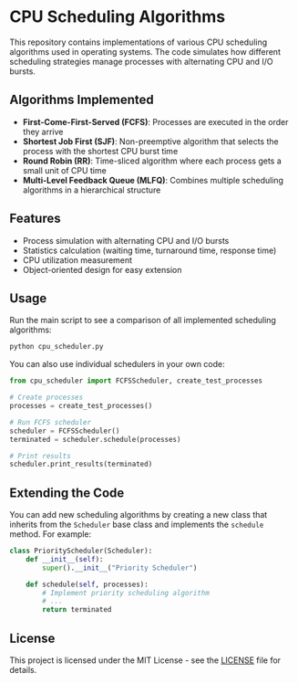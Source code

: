 # CPU Scheduling Algorithms

This repository contains implementations of various CPU scheduling algorithms used in operating systems. The code simulates how different scheduling strategies manage processes with alternating CPU and I/O bursts.

## Algorithms Implemented

- **First-Come-First-Served (FCFS)**: Processes are executed in the order they arrive
- **Shortest Job First (SJF)**: Non-preemptive algorithm that selects the process with the shortest CPU burst time
- **Round Robin (RR)**: Time-sliced algorithm where each process gets a small unit of CPU time
- **Multi-Level Feedback Queue (MLFQ)**: Combines multiple scheduling algorithms in a hierarchical structure

## Features

- Process simulation with alternating CPU and I/O bursts
- Statistics calculation (waiting time, turnaround time, response time)
- CPU utilization measurement
- Object-oriented design for easy extension

## Usage

Run the main script to see a comparison of all implemented scheduling algorithms:

```bash
python cpu_scheduler.py
```

You can also use individual schedulers in your own code:

```python
from cpu_scheduler import FCFSScheduler, create_test_processes

# Create processes
processes = create_test_processes()

# Run FCFS scheduler
scheduler = FCFSScheduler()
terminated = scheduler.schedule(processes)

# Print results
scheduler.print_results(terminated)
```

## Extending the Code

You can add new scheduling algorithms by creating a new class that inherits from the `Scheduler` base class and implements the `schedule` method. For example:

```python
class PriorityScheduler(Scheduler):
    def __init__(self):
        super().__init__("Priority Scheduler")

    def schedule(self, processes):
        # Implement priority scheduling algorithm
        # ...
        return terminated
```

## License

This project is licensed under the MIT License - see the [LICENSE](LICENSE) file for details.
